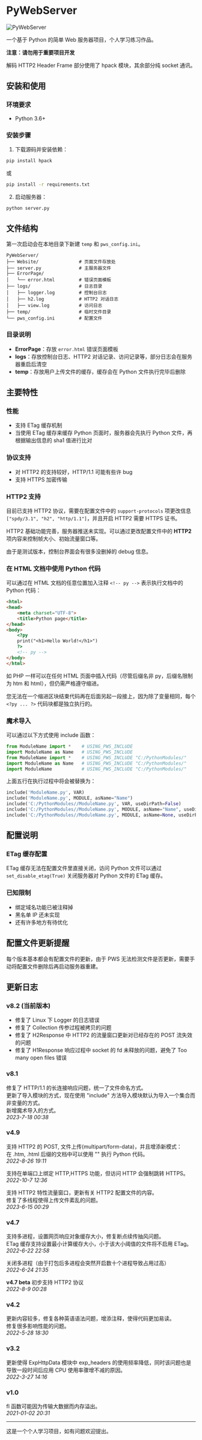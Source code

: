 # PyWebServer
![PyWebServer](https://raw.githubusercontent.com/Himpq/PyWebServer/refs/heads/main/PyWebServer/Website/PyWebServer.png)

一个基于 Python 的简单 Web 服务器项目，个人学习练习作品。

**注意：请勿用于重要项目开发**

解码 HTTP2 Header Frame 部分使用了 hpack 模块，其余部分纯 socket 通讯。

## 安装和使用

### 环境要求
- Python 3.6+

### 安装步骤

1. 下载源码并安装依赖：
```bash
pip install hpack
```
或
```bash
pip install -r requirements.txt
```

2. 启动服务器：
```bash
python server.py
```

## 文件结构

第一次启动会在本地目录下新建 `temp` 和 `pws_config.ini`。

```
PyWebServer/
├── Website/               # 页面文件存放处
├── server.py              # 主服务器文件
├── ErrorPage/
│   └── error.html         # 错误页面模板
├── logs/                  # 日志目录
│   ├── logger.log         # 控制台日志
│   ├── h2.log             # HTTP2 对话日志
│   ├── view.log           # 访问日志
├── temp/                  # 临时文件目录
└── pws_config.ini         # 配置文件
```

### 目录说明

- **ErrorPage**：存放 `error.html` 错误页面模板
- **logs**：存放控制台日志、HTTP2 对话记录、访问记录等，部分日志会在服务器重启后清空
- **temp**：存放用户上传文件的缓存，缓存会在 Python 文件执行完毕后删除

## 主要特性

### 性能
- 支持 ETag 缓存机制
- 当使用 ETag 缓存来缓存 Python 页面时，服务器会先执行 Python 文件，再根据输出信息的 sha1 值进行比对

### 协议支持
- 对 HTTP2 的支持较好，HTTP/1.1 可能有些许 bug
- 支持 HTTPS 加密传输

### HTTP2 支持
目前已支持 HTTP2 协议，需要在配置文件中的 `support-protocols` 项更改信息 `["spdy/3.1", "h2", "http/1.1"]`，并且开启 HTTP2 需要 HTTPS 证书。

HTTP2 基础功能完善，服务器推送未实现。可以通过更改配置文件中的 **HTTP2** 项内容来控制帧大小、初始流量窗口等。

由于是测试版本，控制台界面会有很多没删掉的 debug 信息。

### 在 HTML 文档中使用 Python 代码

可以通过在 HTML 文档的任意位置加入注释 `<!-- py -->` 表示执行文档中的 Python 代码：

```html
<html>
<head>
    <meta charset="UTF-8">
    <title>Python page</title>
</head>
<body>
    <?py
    print("<h1>Hello World!</h1>")
    ?>
    <!-- py -->
</body>
</html>
```

如 PHP 一样可以在任何 HTML 页面中插入代码（尽管后缀名非 py，后缀名限制为 htm 和 html），但仍需严格遵守缩进。

您无法在一个缩进区块结束代码再在后面另起一段接上，因为除了变量相同，每个 `<?py ... ?>` 代码块都是独立执行的。

### 魔术导入

可以通过以下方式使用 include 函数：

```python
from ModuleName import *    # USING_PWS_INCLUDE
import ModuleName as Name   # USING_PWS_INCLUDE
from ModuleName import *    # USING_PWS_INCLUDE "C:/PythonModules/"
import ModuleName as Name   # USING_PWS_INCLUDE "C:/PythonModules/"
import ModuleName           # USING_PWS_INCLUDE "C:/PythonModules/"
```

上面五行在执行过程中将会被替换为：

```python
include('ModuleName.py', VAR)
include('ModuleName.py', MODULE, asName="Name")
include('C:/PythonModules//ModuleName.py', VAR, useDirPath=False)
include('C:/PythonModules//ModuleName.py', MODULE, asName="Name", useDirPath=False)
include('C:/PythonModules//ModuleName.py', MODULE, asName=None, useDirPath=False)
```

## 配置说明

### ETag 缓存配置
ETag 缓存无法在配置文件里直接关闭，访问 Python 文件可以通过 `set_disable_etag(True)` 关闭服务器对 Python 文件的 ETag 缓存。

### 已知限制
- 绑定域名功能已被注释掉
- 黑名单 IP 还未实现
- 还有许多地方有待优化

## 配置文件更新提醒

每个版本基本都会有配置文件的更新，由于 PWS 无法检测文件是否更新，需要手动将配置文件删除后再启动服务器重建。

## 更新日志

### v8.2 (当前版本)
- 修复了 Linux 下 Logger 的日志错误
- 修复了 Collection 传参过程被拷贝的问题
- 修复了 H2Response 中 HTTP2 的流量窗口更新对已经存在的 POST 流失效的问题
- 修复了 H1Response 响应过程中 socket 的 fd 未释放的问题，避免了 Too many open files 错误

### v8.1
修复了 HTTP/1.1 的长连接响应问题，统一了文件命名方式。  
更新了导入模块的方式，现在使用 "include" 方法导入模块默认为导入一个集合而非变量的方式。  
新增魔术导入的方式。  
*2023-7-18 00:38*

### v4.9
支持 HTTP2 的 POST, 文件上传(multipart/form-data)，并且增添新模式：  
在 .htm, .html 后缀的文档中可以使用 "<?py ... ?>" 执行 Python 代码。  
*2022-8-26 19:11*  

支持在单端口上绑定 HTTP,HTTPS 功能，但访问 HTTP 会强制跳转 HTTPS。  
*2022-10-7 12:36*

支持 HTTP2 特性流量窗口，更新有关 HTTP2 配置文件的内容。  
修复了多线程使得上传文件紊乱的问题。  
*2023-6-15 00:29*

### v4.7
支持多进程，设置网页响应对象缓存大小，修复断点续传抽风问题。  
ETag 缓存支持设置最小计算缓存大小，小于该大小阈值的文件将不启用 ETag。  
*2022-6-22 22:58*

关闭多进程（由于打包后多进程会突然开启数十个进程导致占用过高）  
*2022-6-24 21:35*

**v4.7 beta** 初步支持 HTTP2 协议  
*2022-8-9 00:28*

### v4.2
更新内容较多，修复各种英语语法问题，增添注释，使得代码更加易读。  
修复很多影响性能的问题。  
*2022-5-28 18:30*

### v3.2
更新使得 ExpHttpData 模块中 exp_headers 的使用频率降低，同时该问题也是导致一段时间后应用 CPU 使用率骤增不减的原因。  
*2022-3-27 14:16*

### v1.0
fl 函数可能因为传输大数据而内存溢出。  
*2021-01-02 20:31*

---

这是一个个人学习项目，如有问题欢迎提出。
